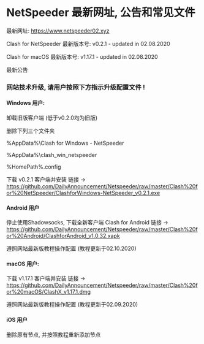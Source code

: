 # NetSpeeder 最新网址, 公告和常见文件

最新网址: https://www.netspeeder02.xyz

Clash for NetSpeeder 最新版本号: v0.2.1 - updated in 02.08.2020

Clash for macOS 最新版本号: v1.17.1 - updated in 02.08.2020

最新公告
### 网站技术升级, 请用户按照下方指示升级配置文件 !

#### Windows 用户:
卸载旧版客户端 (低于v0.2.0均为旧版)

删除下列三个文件夹

%AppData%\Clash for Windows - NetSpeeder

%AppData%\clash_win_netspeeder

%HomePath%\.config

下载 v0.2.1 客户端并安装 链接 → https://github.com/DailyAnnouncement/Netspeeder/raw/master/Clash%20for%20NetSpeeder/ClashforWindows-NetSpeeder_v0.2.1.exe

#### Android 用户
停止使用Shadowsocks, 下载全新客户端 Clash for Android 链接 → https://github.com/DailyAnnouncement/Netspeeder/raw/master/Clash%20for%20Android/ClashforAndroid_v1.0.32.xapk

遵照网站最新版教程操作配置 (教程更新于02.10.2020)


#### macOS 用户:

下载 v1.17.1 客户端并安装 链接 → https://github.com/DailyAnnouncement/Netspeeder/raw/master/Clash%20for%20macOS/ClashX_v1.17.1.dmg

遵照网站最新版教程操作配置 (教程更新于02.09.2020)

#### iOS 用户
删除原有节点, 并按照教程重新添加节点